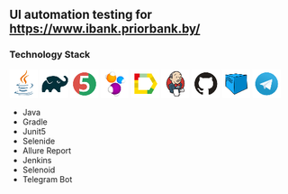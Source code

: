 ## UI automation testing for https://www.ibank.priorbank.by/

### Technology Stack
![Java](src/test/resources/img/icons/Java.png)
![Gradle](src/test/resources/img/icons/Gradle.png)
![JUnit5](src/test/resources/img/icons/JUnit5.png)
![Selenide](src/test/resources/img/icons/Selenide.png)
![Allure_Report](src/test/resources/img/icons/Allure_Report.png)
![Jenkins](src/test/resources/img/icons/Jenkins.png)
![Github](src/test/resources/img/icons/Github.png)
![Selenoid](src/test/resources/img/icons/Selenoid.png)
![Telegram](src/test/resources/img/icons/Telegram.png)
- Java
- Gradle
- Junit5
- Selenide
- Allure Report
- Jenkins
- Selenoid
- Telegram Bot